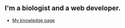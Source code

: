 ## I'm a biologist and a web developer.

- [My knowledge page](https://crishnakh.github.io/knowledge)